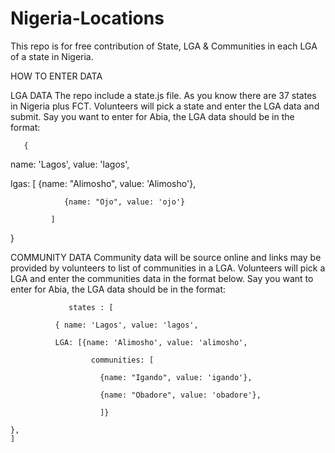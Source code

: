 # Nigeria-Locations
This repo is for free contribution of State, LGA &amp; Communities in each LGA of a state in Nigeria.

HOW TO ENTER DATA
 
 LGA DATA
 The repo include a state.js file. As you know there are 37 states in Nigeria plus FCT. Volunteers will pick a state and enter the LGA data and submit.
 Say you want to enter for Abia, the LGA data should be in the format:

       {

name: 'Lagos', value: 'lagos', 

lgas: [
                {name: "Alimosho", value: 'Alimosho'},
                
                {name: "Ojo", value: 'ojo'}
                
             ]
}

COMMUNITY DATA
 Community data will be source online and links may be provided by volunteers to list of communities in a LGA. Volunteers will pick a LGA and enter the communities data in the format below.
 Say you want to enter for Abia, the LGA data should be in the format:
   
          
                 states : [
                 
              { name: 'Lagos', value: 'lagos', 
              
              LGA: [{name: 'Alimosho', value: 'alimosho', 
                
                      communities: [
                      
                        {name: "Igando", value: 'igando'},
                        
                        {name: "Obadore", value: 'obadore'},
                        
                        ]} 
                        
    },  
    ]
    
            
            
 
